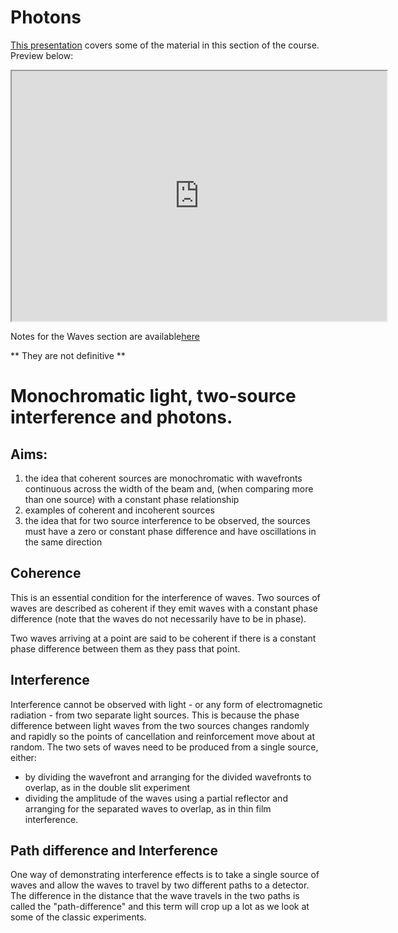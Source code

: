 # Photons

[This presentation](http://jrowing.com/classes/AS/photons/photonslides) covers some of the material in this section of the course. Preview below:

<iframe width="600" height="400" marginheight="0" marginwidth="0" src="http://jrowing.com/classes/AS/photons/photonslides">
  <p>Your browser does not support iframes.</p>
</iframe>

Notes for the Waves section are available[here](http://jrowing.com/classes/AS/waves-notes.pdf) 

** They are not definitive **

# Monochromatic light, two-source interference and photons.

## Aims:
1. the idea that coherent sources are monochromatic with wavefronts continuous across the width of the beam and, (when comparing
more than one source) with a constant phase relationship 
2. examples of coherent and incoherent sources
3. the idea that for two source interference to be observed, the sources must have a zero or constant phase difference and have oscillations in the same direction

## Coherence 

This is an essential condition for the interference of waves.
Two sources of waves are described as coherent if they emit waves
with a constant phase difference (note that the waves do not necessarily
have to be in phase). 

Two waves arriving at a point are said to be
coherent if there is a constant phase difference between them as they
pass that point.


## Interference

Interference cannot be observed with light - or any form of electromagnetic
radiation - from two separate light sources. This is because
the phase difference between light waves from the two sources
changes randomly and rapidly so the points of cancellation and reinforcement
move about at random. The two sets of waves need to be produced
from a single source, either:

* by dividing the wavefront and arranging for the divided wavefronts to overlap, as in the double slit experiment 
* dividing the amplitude of the waves using a partial reflector and arranging for the separated waves to overlap, as in thin film interference.

## Path difference and Interference
One way of demonstrating interference effects is to take a single source of waves and allow the waves to travel by two different
paths to a detector. The difference in the distance that the wave travels in the two paths is called the "path-difference" and this term will crop up a lot as we look at some of the classic experiments.

